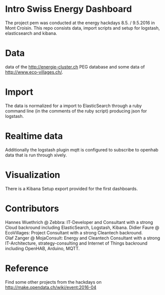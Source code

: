 # Intro Swiss Energy Dashboard

The project pem was conducted at the energy hackdays 8.5. / 9.5.2016 in Mont Croisin. 
This repo consists data, import scripts and setup for logstash, elasticsearch and kibana. 

# Data
data of the http://energie-cluster.ch PEG database and some data of http://www.eco-villages.ch/.

# Import
The data is normalized for a import to ElasticSearch through a ruby command line (in the comments of the ruby script) producing json for logstash.

# Realtime data
Additionally the logstash plugin mqtt is configured to subscribe to openhab data that is run through xively.   

# Visualization
There is a Kibana Setup export provided for the first dashboards.

# Contributors
Hannes Wuethrich @ Zebbra: IT-Developer and Consultant with a strong Cloud backround including ElasticSearch, Logstash, Kibana.
Didier Faure @ EcoVillages: Project Consultant with a strong Cleantech backround.  
Olaf Zanger @ MojaConsult: Energy and Cleantech Consultant with a strong IT-Architecture, strategy-consulting and Internet of Things backround including OpenHAB, Arduino, MQTT.

# Reference
Find some other projects from the hackdays on http://make.opendata.ch/wiki/event:2016-04
